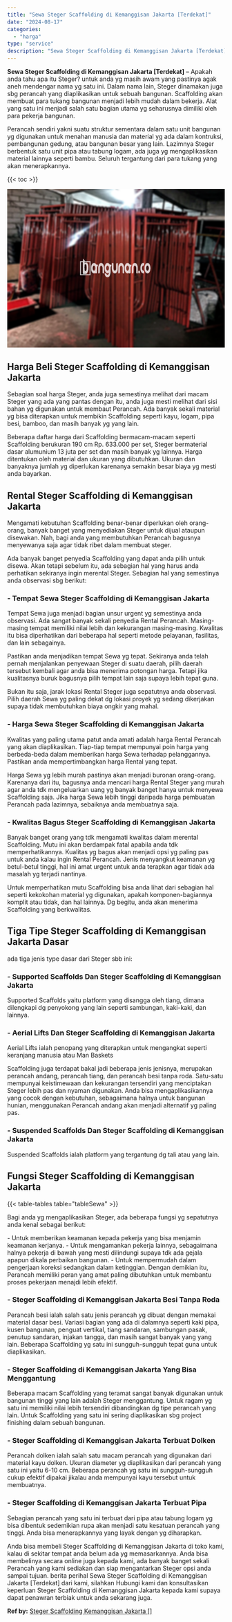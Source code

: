 ```yaml
---
title: "Sewa Steger Scaffolding di Kemanggisan Jakarta [Terdekat]"
date: "2024-08-17"
categories: 
  - "harga"
type: "service"
description: "Sewa Steger Scaffolding di Kemanggisan Jakarta [Terdekat]. Anda bisa membeli Steger Scaffolding di Kemanggisan Jakarta di toko kami, kalau di sekitar tempat..."
---
```


**Sewa Steger Scaffolding di Kemanggisan Jakarta \[Terdekat\]** – Apakah anda tahu apa itu Steger? untuk anda yg masih awam yang pastinya agak aneh mendengar nama yg satu ini. Dalam nama lain, Steger dinamakan juga sbg perancah yang diaplikasikan untuk sebuah bangunan. Scaffolding akan membuat para tukang bangunan menjadi lebih mudah dalam bekerja. Alat yang satu ini menjadi salah satu bagian utama yg seharusnya dimiliki oleh para pekerja bangunan.

Perancah sendiri yakni suatu struktur sementara dalam satu unit bangunan yg digunakan untuk menahan manusia dan material yg ada dalam kontruksi, pembangunan gedung, atau bangunan besar yang lain. Lazimnya Steger berbentuk satu unit pipa atau tabung logam, ada juga yg mengaplikasikan material lainnya seperti bambu. Seluruh tergantung dari para tukang yang akan menerapkannya.

{{< toc >}}

![Sewa Steger Scaffolding di Kemanggisan Jakarta [Terdekat]](/images/sewa-scaffolding-steger-05.png)

## Harga Beli Steger Scaffolding di Kemanggisan Jakarta

Sebagian soal harga Steger, anda juga semestinya melihat dari macam Steger yang ada yang pantas dengan itu, anda juga mesti melihat dari sisi bahan yg digunakan untuk membaut Perancah. Ada banyak sekali material yg bisa diterapkan untuk membikin Scaffolding seperti kayu, logam, pipa besi, bamboo, dan masih banyak yg yang lain.

Beberapa daftar harga dari Scaffolding bermacam-macam seperti Scaffolding berukuran 190 cm Rp. 633.000 per set, Steger bermaterial dasar alumunium 13 juta per set dan masih banyak yg lainnya. Harga ditentukan oleh material dan ukuran yang dibutuhkan. Ukuran dan banyaknya jumlah yg diperlukan karenanya semakin besar biaya yg mesti anda bayarkan.

## Rental Steger Scaffolding di Kemanggisan Jakarta

Mengamati kebutuhan Scaffolding benar-benar diperlukan oleh orang-orang, banyak banget yang menyediakan Steger untuk dijual ataupun disewakan. Nah, bagi anda yang membutuhkan Perancah bagusnya menyewanya saja agar tidak ribet dalam membuat steger.

Ada banyak banget penyedia Scaffolding yang dapat anda pilih untuk disewa. Akan tetapi sebelum itu, ada sebagian hal yang harus anda perhatikan sekiranya ingin merental Steger. Sebagian hal yang semestinya anda observasi sbg berikut:

### \- Tempat Sewa Steger Scaffolding di Kemanggisan Jakarta

Tempat Sewa juga menjadi bagian unsur urgent yg semestinya anda observasi. Ada sangat banyak sekali penyedia Rental Perancah. Masing-masing tempat memiliki nilai lebih dan kekurangan masing-masing. Kwalitas itu bisa diperhatikan dari beberapa hal seperti metode pelayanan, fasilitas, dan lain sebagainya.

Pastikan anda menjadikan tempat Sewa yg tepat. Sekiranya anda telah pernah menjalankan penyewaan Steger di suatu daerah, pilih daerah tersebut kembali agar anda bisa menerima potongan harga. Tetapi jika kualitasnya buruk bagusnya pilih tempat lain saja supaya lebih tepat guna.

Bukan itu saja, jarak lokasi Rental Steger juga sepatutnya anda observasi. Pilih daerah Sewa yg paling dekat dg lokasi proyek yg sedang dikerjakan supaya tidak membutuhkan biaya ongkir yang mahal.

### \- Harga Sewa Steger Scaffolding di Kemanggisan Jakarta

Kwalitas yang paling utama patut anda amati adalah harga Rental Perancah yang akan diaplikasikan. Tiap-tiap tempat mempunyai poin harga yang berbeda-beda dalam memberikan harga Sewa terhadap pelanggannya. Pastikan anda mempertimbangkan harga Rental yang tepat.

Harga Sewa yg lebih murah pastinya akan menjadi buronan orang-orang. Karenanya dari itu, bagusnya anda mencari harga Rental Steger yang murah agar anda tdk mengeluarkan uang yg banyak banget hanya untuk menyewa Scaffolding saja. Jika harga Sewa lebih tinggi daripada harga pembuatan Perancah pada lazimnya, sebaiknya anda membuatnya saja.

### \- Kwalitas Bagus Steger Scaffolding di Kemanggisan Jakarta

Banyak banget orang yang tdk mengamati kwalitas dalam merental Scaffolding. Mutu ini akan berdampak fatal apabila anda tdk memperhatikannya. Kualitas yg bagus akan menjadi opsi yg paling pas untuk anda kalau ingin Rental Perancah. Jenis menyangkut keamanan yg betul-betul tinggi, hal ini amat urgent untuk anda terapkan agar tidak ada masalah yg terjadi nantinya.

Untuk memperhatikan mutu Scaffolding bisa anda lihat dari sebagian hal seperti kekokohan material yg digunakan, apakah komponen-bagiannya komplit atau tidak, dan hal lainnya. Dg begitu, anda akan menerima Scaffolding yang berkwalitas.

## Tiga Tipe Steger Scaffolding di Kemanggisan Jakarta Dasar

ada tiga jenis type dasar dari Steger sbb ini:

### \- Supported Scaffolds Dan Steger Scaffolding di Kemanggisan Jakarta

Supported Scaffolds yaitu platform yang disangga oleh tiang, dimana dilengkapi dg penyokong yang lain seperti sambungan, kaki-kaki, dan lainnya.

### \- Aerial Lifts Dan Steger Scaffolding di Kemanggisan Jakarta

Aerial Lifts ialah penopang yang diterapkan untuk mengangkat seperti keranjang manusia atau Man Baskets

Scaffolding juga terdapat bakal jadi beberapa jenis jenisnya, merupakan perancah andang, perancah tiang, dan perancah besi tanpa roda. Satu-satu mempunyai keistimewaan dan kekurangan tersendiri yang menciptakan Steger lebih pas dan nyaman digunakan. Anda bisa mengaplikasikannya yang cocok dengan kebutuhan, sebagaimana halnya untuk bangunan hunian, menggunakan Perancah andang akan menjadi alternatif yg paling pas.

### \- Suspended Scaffolds Dan Steger Scaffolding di Kemanggisan Jakarta

Suspended Scaffolds ialah platform yang tergantung dg tali atau yang lain.

## Fungsi Steger Scaffolding di Kemanggisan Jakarta

{{< table-tables table="tableSewa" >}}

Bagi anda yg mengaplikasikan Steger, ada beberapa fungsi yg sepatutnya anda kenal sebagai berikut:

\- Untuk memberikan keamanan kepada pekerja yang bisa menjamin keamanan kerjanya. - Untuk mengamankan pekerja lainnya, sebagaimana halnya pekerja di bawah yang mesti dilindungi supaya tdk ada gejala apapun dikala perbaikan bangunan. - Untuk mempermudah dalam pengerjaan koreksi sedangkan dalam ketinggian. Dengan demikian itu, Perancah memiliki peran yang amat paling dibutuhkan untuk membantu proses pekerjaan menajdi lebih efektif.

### \- Steger Scaffolding di Kemanggisan Jakarta Besi Tanpa Roda

Perancah besi ialah salah satu jenis perancah yg dibuat dengan memakai material dasar besi. Variasi bagian yang ada di dalamnya seperti kaki pipa, kusen bangunan, penguat vertikal, tiang sandaran, sambungan pasak, penutup sandaran, injakan tangga, dan masih sangat banyak yang yang lain. Beberapa Scaffolding yg satu ini sungguh-sungguh tepat guna untuk diaplikasikan.

### \- Steger Scaffolding di Kemanggisan Jakarta Yang Bisa Menggantung

Beberapa macam Scaffolding yang teramat sangat banyak digunakan untuk bangunan tinggi yang lain adalah Steger menggantung. Untuk ragam yg satu ini memiliki nilai lebih tersendiri dibandingkan dg tipe perancah yang lain. Untuk Scaffolding yang satu ini sering diaplikasikan sbg project finishing dalam sebuah bangunan.

### \- Steger Scaffolding di Kemanggisan Jakarta Terbuat Dolken

Perancah dolken ialah salah satu macam perancah yang digunakan dari material kayu dolken. Ukuran diameter yg diaplikasikan dari perancah yang satu ini yaitu 6-10 cm. Beberapa perancah yg satu ini sungguh-sungguh cukup efektif dipakai jikalau anda mempunyai kayu tersebut untuk membuatnya.

### \- Steger Scaffolding di Kemanggisan Jakarta Terbuat Pipa

Sebagian perancah yang satu ini terbuat dari pipa atau tabung logam yg bisa dibentuk sedemikian rupa akan menjadi satu kesatuan perancah yang tinggi. Anda bisa menerapkannya yang layak dengan yg diharapkan.

Anda bisa membeli Steger Scaffolding di Kemanggisan Jakarta di toko kami, kalau di sekitar tempat anda belum ada yg memasarkannya. Anda bisa membelinya secara online juga kepada kami, ada banyak banget sekali Perancah yang kami sediakan dan siap mengantarkan Steger opsi anda sampai tujuan. berita perihal Sewa Steger Scaffolding di Kemanggisan Jakarta \[Terdekat\] dari kami, silahkan Hubungi kami dan konsultasikan keperluan Steger Scaffolding di Kemanggisan Jakarta kepada kami supaya dapat penawran terbiak untuk anda sekarang juga.

**Ref by:** [Steger Scaffolding Kemanggisan Jakarta []](https://id.wikipedia.org/wiki/Steger)
